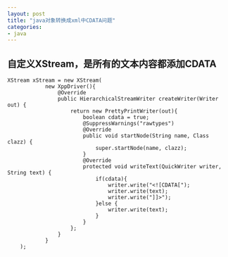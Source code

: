 ```yaml
---
layout: post
title: "java对象转换成xml中CDATA问题"
categories:
- java
---
```

## 自定义XStream，是所有的文本内容都添加CDATA ##

	XStream xStream = new XStream(
                new XppDriver(){
                    @Override
                    public HierarchicalStreamWriter createWriter(Writer out) {
                        return new PrettyPrintWriter(out){
                            boolean cdata = true;
                            @SuppressWarnings("rawtypes")
							@Override
                            public void startNode(String name, Class clazz) {
                                super.startNode(name, clazz);
                            }
                            @Override
                            protected void writeText(QuickWriter writer, String text) {
                                if(cdata){
                                    writer.write("<![CDATA[");
                                    writer.write(text);
                                    writer.write("]]>");
                                }else {
                                    writer.write(text);
                                }
                            }
                        };
                    }
                }
        );